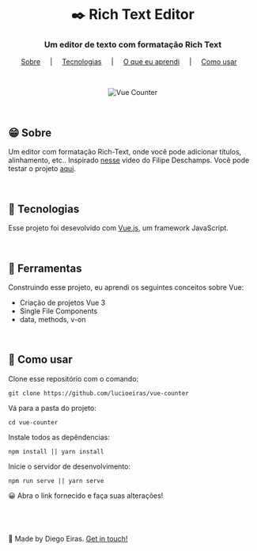 <h1 align="center">✒️ Rich Text Editor</h1>

<h3 align="center">Um editor de texto com formatação Rich Text</h3>

<p align="center">
  <a href="#techs">Sobre</a> &nbsp;&nbsp;&nbsp; | &nbsp;&nbsp;&nbsp;
  <a href="#techs">Tecnologias</a> &nbsp;&nbsp;&nbsp; | &nbsp;&nbsp;&nbsp; 
  <a href="#learn">O que eu aprendi</a> &nbsp;&nbsp;&nbsp; | &nbsp;&nbsp;&nbsp; 
  <a href="#use">Como usar</a> &nbsp;&nbsp;&nbsp; 
</p>

<br>

<p align="center">
  <img src="https://user-images.githubusercontent.com/67290471/98586166-1ad54780-22a7-11eb-91d0-113f97e4a937.gif" alt="Vue Counter"/>
</p>

<br>

<h2 id="techs">😁 Sobre </h2>

Um editor com formatação Rich-Text, onde você pode adicionar títulos, alinhamento, etc.. Inspirado [nesse](https://www.youtube.com/watch?v=fYR9L2ZmodM) vídeo do Filipe Deschamps. Você pode testar o projeto [aqui](https://vue-rich-text.netlify.app/).

<br>

<h2 id="techs">🚀 Tecnologias </h2>

Esse projeto foi desevolvido com [Vue.js](https://vuejs.org/), um framework JavaScript.

<br>

<h2 id="learn">🧐 Ferramentas</h2>

Construindo esse projeto, eu aprendi os seguintes conceitos sobre Vue:

-  Criação de projetos Vue 3
-  Single File Components
-  data, methods, v-on

<br>

<h2 id="use">📢 Como usar </h2>

Clone esse repositório com o comando:
```
git clone https://github.com/lucioeiras/vue-counter
```

Vá para a pasta do projeto:
```
cd vue-counter
```

Instale todos as depêndencias:
```
npm install || yarn install 
```

Inicie o servidor de desenvolvimento:
```
npm run serve || yarn serve
```

😀 Abra o link fornecido e faça suas alterações!
  
<br> 
  
<h1> </h1>

👋 Made by Diego Eiras. 
[Get in touch!](https://www.linkedin.com/in/diegoeiras)
